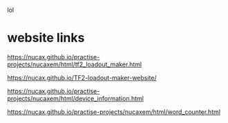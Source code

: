 lol

# website links
https://nucax.github.io/practise-projects/nucaxem/html/tf2_loadout_maker.html

https://nucax.github.io/TF2-loadout-maker-website/

https://nucax.github.io/practise-projects/nucaxem/html/device_information.html

https://nucax.github.io/practise-projects/nucaxem/html/word_counter.html
